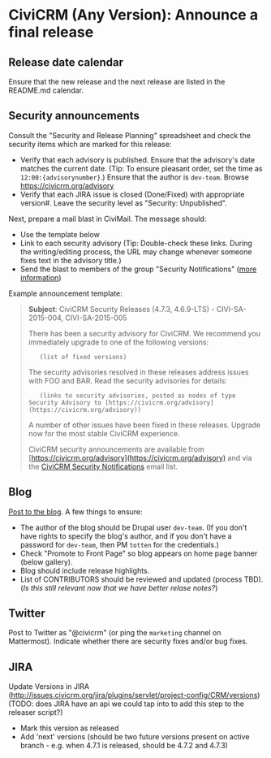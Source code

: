 # CiviCRM (Any Version): Announce a final release

## Release date calendar

Ensure that the new release and the next release are listed in the README.md
calendar.

## Security announcements

Consult the "Security and Release Planning" spreadsheet and check the security items which are marked for this release:

* Verify that each advisory is published. Ensure that the advisory's date matches the current date. (Tip: To ensure pleasant order, set the time as `12:00:{advisorynumber}`.) Ensure that the author is `dev-team`.  Browse https://civicrm.org/advisory
* Verify that each JIRA issue is closed (Done/Fixed) with appropriate version#. Leave the security level as "Security: Unpublished". 

Next, prepare a mail blast in CiviMail. The message should:

* Use the template below
* Link to each security advisory (Tip: Double-check these links. During the writing/editing process, the URL may change whenever someone fixes text in the advisory title.)
* Send the blast to members of the group "Security Notifications" ([more information](https://civicrm.org/security))

Example announcement template:


> __Subject__: CiviCRM Security Releases (4.7.3, 4.6.9-LTS) - CIVI-SA-2015-004, CIVI-SA-2015-005
>
> There has been a security advisory for CiviCRM. We recommend you immediately upgrade to one of the following versions:
>
>        (list of fixed versions)
>
> The security advisories resolved in these releases address issues with FOO and BAR. Read the security advisories for details:
>
>        (links to security advisories, posted as nodes of type Security Advisory to [https://civicrm.org/advisory](https://civicrm.org/advisory))
>
> A number of other issues have been fixed in these releases. Upgrade now for the most stable CiviCRM experience.
>
> CiviCRM security announcements are available from [https://civicrm.org/advisory](https://civicrm.org/advisory) and via the [CiviCRM Security Notifications](https://civicrm.org/sites/all/modules/civicrm/extern/url.php?u=5441&qid=) email list.

## Blog

[Post to the blog](http://civicrm.org/blog). A few things to ensure:

* The author of the blog should be Drupal user `dev-team`. (If you don't have rights to specify the blog's author, and if you don't have a password for `dev-team`, then PM `totten` for the credentials.)
* Check "Promote to Front Page" so blog appears on home page banner (below gallery). 
* Blog should include release highlights.  
* List of CONTRIBUTORS should be reviewed and updated (process TBD). (*Is this still relevant now that we have better relase notes?*)

## Twitter

Post to Twitter as "@civicrm" (or ping the `marketing` channel on Mattermost). Indicate whether there are security fixes and/or bug fixes.

## JIRA

Update Versions in JIRA (http://issues.civicrm.org/jira/plugins/servlet/project-config/CRM/versions) (TODO: does JIRA have an api we could tap into to add this step to the releaser script?)

* Mark this version as released
* Add 'next' versions (should be two future versions present on active branch - e.g. when 4.7.1 is released, should be 4.7.2 and 4.7.3)
